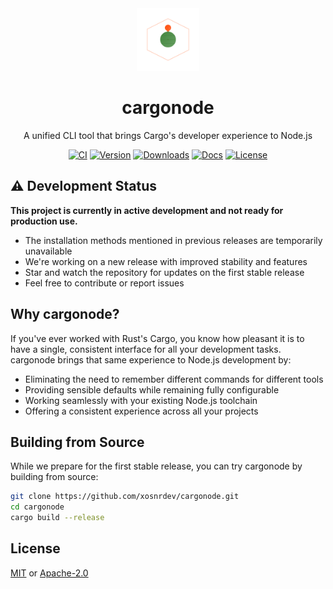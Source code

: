 <div align="center">
  <a href="https://github.com/xosnrdev/cargonode">
    <img src="https://raw.githubusercontent.com/xosnrdev/cargonode/master/assets/logo.svg" alt="cargonode logo" width="100">
  </a>

  <h1>cargonode</h1>
  
  <p>A unified CLI tool that brings Cargo's developer experience to Node.js</p>

[![CI](https://img.shields.io/github/actions/workflow/status/xosnrdev/cargonode/ci.yml?style=flat-square&logo=github)](https://github.com/xosnrdev/cargonode/actions?query=workflow%3ACI)
[![Version](https://img.shields.io/crates/v/cargonode?style=flat-square&logo=rust)](https://crates.io/crates/cargonode)
[![Downloads](https://img.shields.io/crates/d/cargonode?style=flat-square&logo=rust)](https://crates.io/crates/cargonode)
[![Docs](https://img.shields.io/docsrs/cargonode?style=flat-square&logo=rust)](https://docs.rs/cargonode)
[![License](https://img.shields.io/badge/license-MIT%2FApache--2.0-blue?style=flat-square)](LICENSE-MIT)

</div>

## ⚠️ Development Status

**This project is currently in active development and not ready for production use.**

- The installation methods mentioned in previous releases are temporarily unavailable
- We're working on a new release with improved stability and features
- Star and watch the repository for updates on the first stable release
- Feel free to contribute or report issues

## Why cargonode?

If you've ever worked with Rust's Cargo, you know how pleasant it is to have a single, consistent interface for all your development tasks. cargonode brings that same experience to Node.js development by:

- Eliminating the need to remember different commands for different tools
- Providing sensible defaults while remaining fully configurable
- Working seamlessly with your existing Node.js toolchain
- Offering a consistent experience across all your projects

## Building from Source

While we prepare for the first stable release, you can try cargonode by building from source:

```bash
git clone https://github.com/xosnrdev/cargonode.git
cd cargonode
cargo build --release
```

## License

[MIT](./LICENSE-MIT) or [Apache-2.0](./LICENSE-APACHE)
